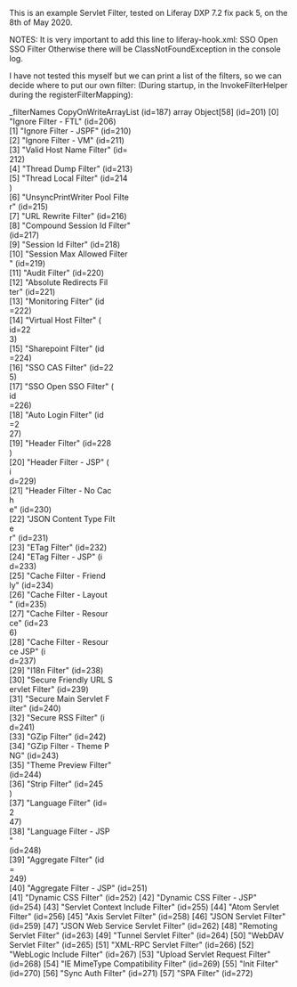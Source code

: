 
This is an example Servlet Filter, tested on Liferay DXP 7.2 fix pack 5,  on the 8th of May 2020.

NOTES:
It is very important to add this line to liferay-hook.xml:
    <before-filter>SSO Open SSO Filter</before-filter>
Otherwise there will be ClassNotFoundException in the console log.


I have not tested this myself but we can print a list of the filters, so we can decide where to put our own filter:
(During startup, in the InvokeFilterHelper during the registerFilterMapping):

_filterNames CopyOnWriteArrayList<E> (id=187)
    array Object[58] (id=201)
[0] "Ignore Filter - FTL" (id=206)<br>
[1] "Ignore Filter - JSPF" (id=210)<br>
[2] "Ignore Filter - VM" (id=211)<br>
[3] "Valid Host Name Filter" (id=<br>212)<br>
[4] "Thread Dump Filter" (id=213)<br>
[5] "Thread Local Filter" (id=214<br>)<br>
[6] "UnsyncPrintWriter Pool Filte<br>r" (id=215)<br>
[7] "URL Rewrite Filter" (id=216)<br>
[8] "Compound Session Id Filter" <br>(id=217)<br>
[9] "Session Id Filter" (id=218)<br>
[10] "Session Max Allowed Filter<br>" (id=219)<br>
[11] "Audit Filter" (id=220)<br>
[12] "Absolute Redirects Fil<br>ter" (id=221)<br>
[13] "Monitoring Filter" (id<br>=222)<br>
[14] "Virtual Host Filter" (<br>id=22<br>3)<br>
[15] "Sharepoint Filter" (id<br>=224)<br>
[16] "SSO CAS Filter" (id=22<br>5)<br>
[17] "SSO Open SSO Filter" (<br>id<br>=226)<br>
[18] "Auto Login Filter" (id<br>=2<br>27)<br>
[19] "Header Filter" (id=228<br>)<br>
[20] "Header Filter - JSP" (<br>i<br>d=229)<br>
[21] "Header Filter - No Cac<br>h<br>e" (id=230)<br>
[22] "JSON Content Type Filt<br>e<br>r" (id=231)<br>
[23] "ETag Filter" (id=232)<br>
[24] "ETag Filter - JSP" (i<br>d=233)<br>
[25] "Cache Filter - Friend<br>ly" (id=234)<br>
[26] "Cache Filter - Layout<br>" (id=235)<br>
[27] "Cache Filter - Resour<br>ce" (id=23<br>6)<br>
[28] "Cache Filter - Resour<br>ce JSP" (i<br>d=237)<br>
[29] "I18n Filter" (id=238)<br>
[30] "Secure Friendly URL S<br>ervlet Filter" (id=239)<br>
[31] "Secure Main Servlet F<br>ilter" (id=240)<br>
[32] "Secure RSS Filter" (i<br>d=241)<br>
[33] "GZip Filter" (id=242)<br>
[34] "GZip Filter - Theme P<br>NG" (id=243)<br>
[35] "Theme Preview Filter"<br> (id=244)<br>
[36] "Strip Filter" (id=245<br>)<br>
[37] "Language Filter" (id=<br>2<br>47)<br>
[38] "Language Filter - JSP<br>"<br> (id=248)<br>
[39] "Aggregate Filter" (id<br>=<br>249)<br>
[40] "Aggregate Filter - JSP" (id=251)<br>
[41] "Dynamic CSS Filter" (id=252)
[42] "Dynamic CSS Filter - JSP" (id=254)
[43] "Servlet Context Include Filter" (id=255)
[44] "Atom Servlet Filter" (id=256)
[45] "Axis Servlet Filter" (id=258)
[46] "JSON Servlet Filter" (id=259)
[47] "JSON Web Service Servlet Filter" (id=262)
[48] "Remoting Servlet Filter" (id=263)
[49] "Tunnel Servlet Filter" (id=264)
[50] "WebDAV Servlet Filter" (id=265)
[51] "XML-RPC Servlet Filter" (id=266)
[52] "WebLogic Include Filter" (id=267)
[53] "Upload Servlet Request Filter" (id=268)
[54] "IE MimeType Compatibility Filter" (id=269)
[55] "Init Filter" (id=270)
[56] "Sync Auth Filter" (id=271)
[57] "SPA Filter" (id=272)
